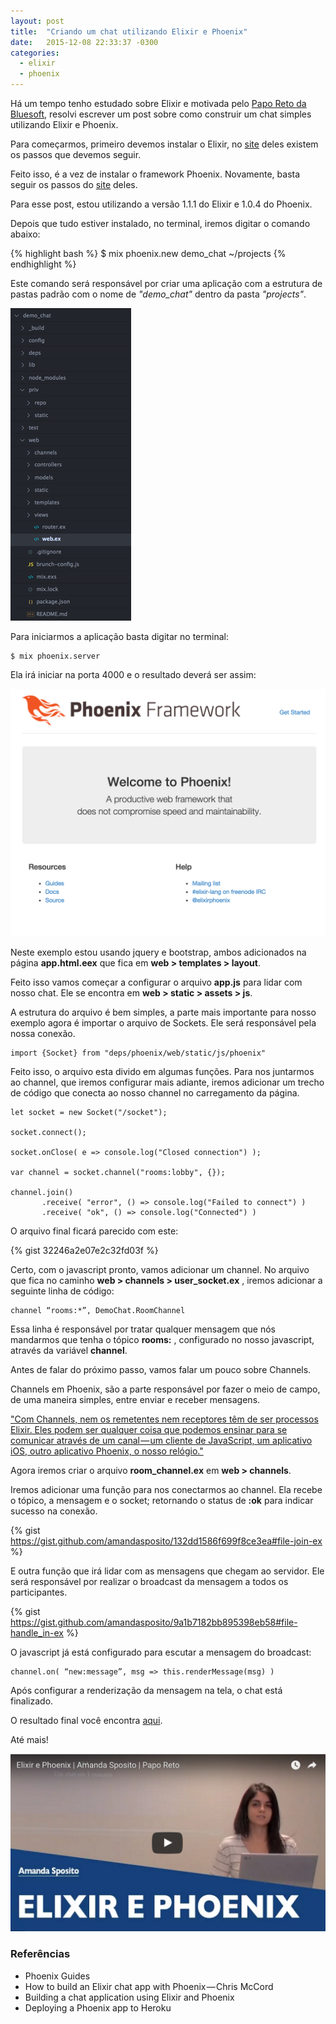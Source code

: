 ```yaml
---
layout: post
title:  "Criando um chat utilizando Elixir e Phoenix"
date:   2015-12-08 22:33:37 -0300
categories:
  - elixir
  - phoenix
---
```

Há um tempo tenho estudado sobre Elixir e motivada pelo [Papo Reto da Bluesoft](http://youtube.com/bluesoftbr), resolvi escrever um post sobre como construir um chat simples utilizando Elixir e Phoenix.

Para começarmos, primeiro devemos instalar o Elixir, no [site](http://elixir-lang.org/install.html) deles existem os passos que devemos seguir.

Feito isso, é a vez de instalar o framework Phoenix. Novamente, basta seguir os passos do [site](http://www.phoenixframework.org/docs/installation) deles.

Para esse post, estou utilizando a versão 1.1.1 do Elixir e 1.0.4 do Phoenix.

Depois que tudo estiver instalado, no terminal, iremos digitar o comando abaixo:

{% highlight bash %}
$ mix phoenix.new demo_chat ~/projects
{% endhighlight %}

Este comando será responsável por criar uma aplicação com a estrutura de pastas padrão com o nome de *"demo_chat"* dentro da pasta *"projects"*.

![Estrutura padrão de arquivos](/assets/images/estrutura-basica-phoenix.png)

Para iniciarmos a aplicação basta digitar no terminal:

```
$ mix phoenix.server
```

Ela irá iniciar na porta 4000 e o resultado deverá ser assim:

![Página padrão de um projeto recém criado](/assets/images/default-phoenix-page.png)

Neste exemplo estou usando jquery e bootstrap, ambos adicionados na página **app.html.eex** que fica em **web > templates > layout**.

Feito isso vamos começar a configurar o arquivo **app.js** para lidar com nosso chat. Ele se encontra em **web > static > assets > js**.

A estrutura do arquivo é bem simples, a parte mais importante para nosso exemplo agora é importar o arquivo de Sockets. Ele será responsável pela nossa conexão.

```
import {Socket} from "deps/phoenix/web/static/js/phoenix"
```

Feito isso, o arquivo esta divido em algumas funções. Para nos juntarmos ao channel, que iremos configurar mais adiante, iremos adicionar um trecho de código que conecta ao nosso channel no carregamento da página.

```
let socket = new Socket("/socket");

socket.connect();

socket.onClose( e => console.log("Closed connection") );

var channel = socket.channel("rooms:lobby", {});

channel.join()
       .receive( "error", () => console.log("Failed to connect") )
       .receive( "ok", () => console.log("Connected") )
```

O arquivo final ficará parecido com este:

{% gist 32246a2e07e2c32fd03f %}

Certo, com o javascript pronto, vamos adicionar um channel. No arquivo que fica no caminho **web > channels > user_socket.ex** , iremos adicionar a seguinte linha de código:

```
channel “rooms:*”, DemoChat.RoomChannel
```

Essa linha é responsável por tratar qualquer mensagem que nós mandarmos que tenha o tópico **rooms:** , configurado no nosso javascript, através da variável **channel**.

Antes de falar do próximo passo, vamos falar um pouco sobre Channels.

Channels em Phoenix, são a parte responsável por fazer o meio de campo, de uma maneira simples, entre enviar e receber mensagens.

["Com Channels, nem os remetentes nem receptores têm de ser processos Elixir. Eles podem ser qualquer coisa que podemos ensinar para se comunicar através de um canal — um cliente de JavaScript, um aplicativo iOS, outro aplicativo Phoenix, o nosso relógio."](http://www.phoenixframework.org/docs/channels)

Agora iremos criar o arquivo **room_channel.ex** em **web > channels**.

Iremos adicionar uma função para nos conectarmos ao channel. Ela recebe o tópico, a mensagem e o socket; retornando o status de **:ok** para indicar sucesso na conexão.

{% gist https://gist.github.com/amandasposito/132dd1586f699f8ce3ea#file-join-ex %}

E outra função que irá lidar com as mensagens que chegam ao servidor. Ele será responsável por realizar o broadcast da mensagem a todos os participantes.

{% gist https://gist.github.com/amandasposito/9a1b7182bb895398eb58#file-handle_in-ex %}

O javascript já está configurado para escutar a mensagem do broadcast:

```
channel.on( “new:message”, msg => this.renderMessage(msg) )
```

Após configurar a renderização da mensagem na tela, o chat está finalizado.

O resultado final você encontra [aqui](http://papo-reto-demo-chat.herokuapp.com/).

Até mais!

[![Elixir e Phoenix - Papo Reto](/assets/images/placeholder-video-chat-phoenix.png)](https://www.youtube.com/watch?v=xcKDGZntkdg)

### Referências

* Phoenix Guides
* How to build an Elixir chat app with Phoenix — Chris McCord
* Building a chat application using Elixir and Phoenix
* Deploying a Phoenix app to Heroku
